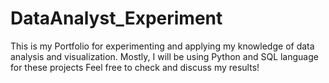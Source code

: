 # DataAnalyst_Experiment
This is my Portfolio for experimenting and applying my knowledge of data analysis and visualization. Mostly, I will be using Python and SQL language for these projects
Feel free to check and discuss my results!
